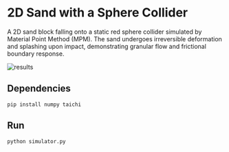 # 2D Sand with a Sphere Collider

A 2D sand block falling onto a static red sphere collider simulated by Material Point Method (MPM). The sand undergoes irreversible deformation and splashing upon impact, demonstrating granular flow and frictional boundary response.

![results](results.gif)

## Dependencies
```
pip install numpy taichi
```

## Run
```
python simulator.py
```